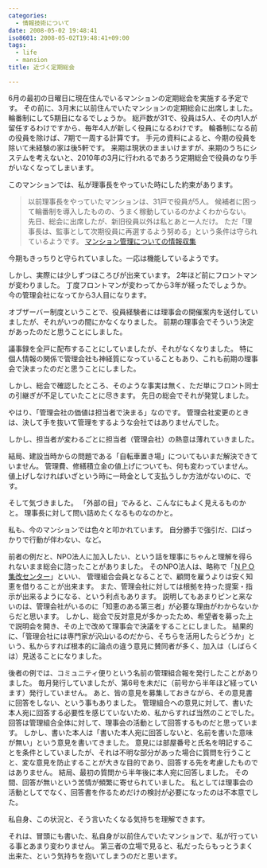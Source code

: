 ```yaml
---
categories:
  - 情報技術について
date: 2008-05-02 19:48:41
iso8601: 2008-05-02T19:48:41+09:00
tags:
  - life
  - mansion
title: 近づく定期総会

---
```


6月の最初の日曜日に現在住んでいるマンションの定期総会を実施する予定です。
その前に、3月末に以前住んでいたマンションの定期総会に出席しました。
輪番制にして5期目になるでしょうか。
総戸数が31で、役員は5人、その内1人が留任するわけですから、毎年4人が新しく役員になるわけです。
輪番制になる前の役員を除けば、7期で一周する計算です。
手元の資料によると、今期の役員を除いて未経験の家は後5軒です。
来期は現状のままいけますが、来期のうちにシステムを考えないと、2010年の3月に行われるであろう定期総会で役員のなり手がいなくなってしまいます。

このマンションでは、私が理事長をやっていた時にした約束があります。

> 以前理事長をやっていたマンションは、31戸で役員が5人。
> 候補者に困って輪番制を導入したものの、うまく稼動しているのかよくわからない。
> 先日、総会に出席したが、新旧役員以外は私とあと一人だけ。
> ただ「理事長は、監事として次期役員に再選するよう努める」という条件は守られているようです。
> [マンション管理についての情報収集](/2007/06/07/144343/)

今期もきっちりと守られていました。一応は機能しているようです。

しかし、実際には少しずつほころびが出来ています。
2年ほど前にフロントマンが変わりました。
丁度フロントマンが変わってから3年が経ったでしょうか。
今の管理会社になってから3人目になります。

オブザーバー制度ということで、役員経験者には理事会の開催案内を送付していましたが、それがいつの間にかなくなりました。
前期の理事会でそういう決定があったのだと思うことにしました。

議事録を全戸に配布することにしていましたが、それがなくなりました。
特に個人情報の関係で管理会社も神経質になっていることもあり、これも前期の理事会で決まったのだと思うことにしました。

しかし、総会で確認したところ、そのような事実は無く、ただ単にフロント同士の引継ぎが不足していたことに尽きます。
先日の総会でそれが発覚しました。

やはり、「管理会社の価値は担当者で決まる」なのです。
管理会社変更のときは、決して手を抜いて管理をするような会社ではありませんでした。

しかし、担当者が変わるごとに担当者（管理会社）の熱意は薄れていきました。

結局、建設当時からの問題である「自転車置き場」についてもいまだ解決できていません。
管理費、修繕積立金の値上げについても、何も変わっていません。値上げしなければいざという時に一時金として支払うしか方法がないのに、です。

そして気づきました。
「外部の目」でみると、こんなにもよく見えるものかと。
理事長に対して問い詰めたくなるものなのかと。

私も、今のマンションでは色々と叩かれています。
自分勝手で強引だ、口ばっかりで行動が伴わない、など。

前者の例だと、NPO法人に加入したい、という話を理事にちゃんと理解を得られないまま総会に諮ったことがありました。
そのNPO法人は、略称で「<a href="http://www.shukai.or.jp">ＮＰＯ集改センター</a>」といい、 管理組合会員となることで、顧問を雇うよりは安く知恵を借りることが出来ます。
また、管理会社に対しては根拠を持った提案・指示が出来るようになる、という利点もあります。
説明してもあまりピンと来ないのは、管理会社がいるのに「知恵のある第三者」が必要な理由がわからないからだと思います。
しかし、総会で反対意見が多かったため、希望者を募った上で説明会を開き、その上で改めて理事会で決議をすることにしました。
結果的に、「管理会社には専門家が沢山いるのだから、そちらを活用したらどうか」という、私からすれば根本的に論点の違う意見に賛同者が多く、加入は（しばらくは）見送ることになりました。

後者の例では、コミュニティ便りという名前の管理組合報を発行したことがありました。
毎月発行していましたが、第6号を未だに（前号から半年ほど経っています）発行していません。
あと、皆の意見を募集しておきながら、その意見書に回答をしない、という事もありました。
管理組合への意見に対して、書いた本人宛に回答する必要性を感じていないため、私からすれば当然のことでした。
回答は管理組合全体に対して、理事会の活動として回答するものだと思っています。
しかし、書いた本人は「書いた本人宛に回答しないと、名前を書いた意味が無い」という意見を書いてきました。
意見には部屋番号と氏名を明記することを条件としていましたが、それは不明な部分があった場合に質問を行うことと、変な意見を防止することが大きな目的であり、回答する先を考慮したものではありません。
結局、最初の質問から半年後に本人宛に回答しました。
その間、回答が無いという苦情が頻繁に寄せられていました。
私としては理事会の活動としてでなく、回答書を作るためだけの検討が必要になったのは不本意でした。

私自身、この状況と、そう言いたくなる気持ちを理解できます。

それは、冒頭にも書いた、私自身が以前住んでいたマンションで、私が行っている事とあまり変わりません。
第三者の立場で見ると、私だったらもっとうまく出来た、という気持ちを抱いてしまうのだと思います。
